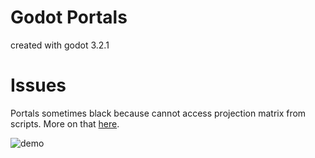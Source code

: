 # Godot Portals
created with godot 3.2.1

# Issues
Portals sometimes black because cannot access projection matrix from scripts. More on that [here](https://github.com/godotengine/godot/issues/7499).

![demo](demo.gif)